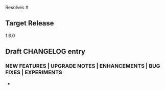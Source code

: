 <!--

Describe in detail the changes you are proposing, and the rationale.

See the contributing guide:

https://github.com/opentffoundation/opentf/blob/main/CONTRIBUTING.md

-->

<!--

Link all GitHub issues fixed by this PR, and add references to prior related PRs.
Make sure to first open an issue, get community approval and only then create Pull Request to resolve it.
All Pull Requests must have an issue attached to them

-->

Resolves #

## Target Release

<!--

In normal circumstances we only target changes at the upcoming minor
release, or as a patch to the current minor version. If you need to
port a security fix to an older release, highlight this here by listing
all targeted releases.

If targeting the next patch release, also add the relevant x.y-backport
label to enable the backport bot.

-->

1.6.0

## Draft CHANGELOG entry

<!--

Choose a category, delete the others:

-->

### NEW FEATURES | UPGRADE NOTES | ENHANCEMENTS | BUG FIXES | EXPERIMENTS

<!--

Write a short description of the user-facing change. Examples:

- `opentf show -json`: Fixed crash with sensitive set values.
- When rendering a diff, OpenTofu now quotes the name of any object attribute whose string representation is not a valid identifier.
- The local token configuration in the cloud and remote backend now has higher priority than a token specified in a credentials block in the CLI configuration.

--> 

-  
